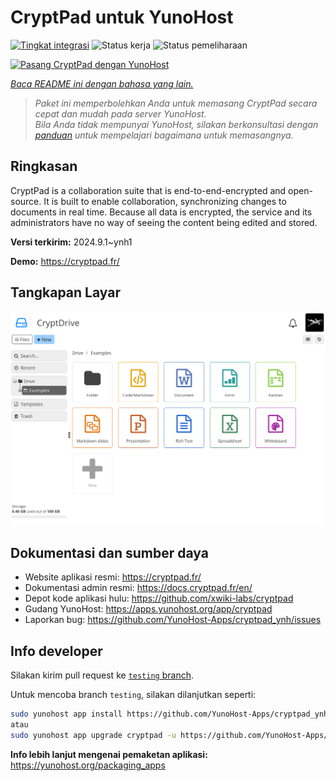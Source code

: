 <!--
N.B.: README ini dibuat secara otomatis oleh <https://github.com/YunoHost/apps/tree/master/tools/readme_generator>
Ini TIDAK boleh diedit dengan tangan.
-->

# CryptPad untuk YunoHost

[![Tingkat integrasi](https://dash.yunohost.org/integration/cryptpad.svg)](https://ci-apps.yunohost.org/ci/apps/cryptpad/) ![Status kerja](https://ci-apps.yunohost.org/ci/badges/cryptpad.status.svg) ![Status pemeliharaan](https://ci-apps.yunohost.org/ci/badges/cryptpad.maintain.svg)

[![Pasang CryptPad dengan YunoHost](https://install-app.yunohost.org/install-with-yunohost.svg)](https://install-app.yunohost.org/?app=cryptpad)

*[Baca README ini dengan bahasa yang lain.](./ALL_README.md)*

> *Paket ini memperbolehkan Anda untuk memasang CryptPad secara cepat dan mudah pada server YunoHost.*  
> *Bila Anda tidak mempunyai YunoHost, silakan berkonsultasi dengan [panduan](https://yunohost.org/install) untuk mempelajari bagaimana untuk memasangnya.*

## Ringkasan

CryptPad is a collaboration suite that is end-to-end-encrypted and open-source. It is built to enable collaboration, synchronizing changes to documents in real time. Because all data is encrypted, the service and its administrators have no way of seeing the content being edited and stored.

**Versi terkirim:** 2024.9.1~ynh1

**Demo:** <https://cryptpad.fr/>

## Tangkapan Layar

![Tangkapan Layar pada CryptPad](./doc/screenshots/screenshot.png)

## Dokumentasi dan sumber daya

- Website aplikasi resmi: <https://cryptpad.fr/>
- Dokumentasi admin resmi: <https://docs.cryptpad.fr/en/>
- Depot kode aplikasi hulu: <https://github.com/xwiki-labs/cryptpad>
- Gudang YunoHost: <https://apps.yunohost.org/app/cryptpad>
- Laporkan bug: <https://github.com/YunoHost-Apps/cryptpad_ynh/issues>

## Info developer

Silakan kirim pull request ke [`testing` branch](https://github.com/YunoHost-Apps/cryptpad_ynh/tree/testing).

Untuk mencoba branch `testing`, silakan dilanjutkan seperti:

```bash
sudo yunohost app install https://github.com/YunoHost-Apps/cryptpad_ynh/tree/testing --debug
atau
sudo yunohost app upgrade cryptpad -u https://github.com/YunoHost-Apps/cryptpad_ynh/tree/testing --debug
```

**Info lebih lanjut mengenai pemaketan aplikasi:** <https://yunohost.org/packaging_apps>
